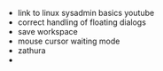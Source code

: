 * link to linux sysadmin basics youtube
* correct handling of floating dialogs
* save workspace
* mouse cursor waiting mode
* zathura
* 
